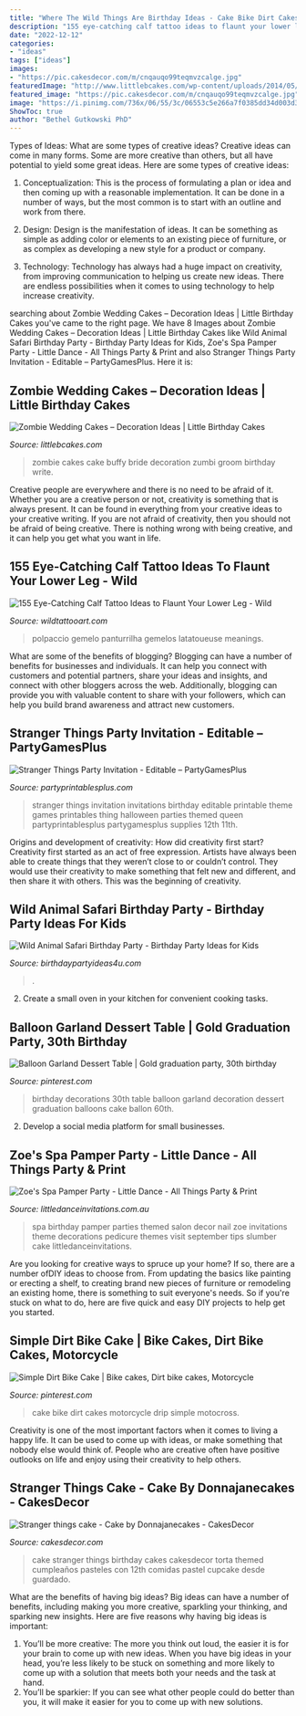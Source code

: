```yaml
---
title: "Where The Wild Things Are Birthday Ideas - Cake Bike Dirt Cakes Motorcycle Drip Simple Motocross"
description: "155 eye-catching calf tattoo ideas to flaunt your lower leg"
date: "2022-12-12"
categories:
- "ideas"
tags: ["ideas"]
images:
- "https://pic.cakesdecor.com/m/cnqauqo99teqmvzcalge.jpg"
featuredImage: "http://www.littlebcakes.com/wp-content/uploads/2014/05/Zombie-Wedding-Cakes-Pictures.jpg"
featured_image: "https://pic.cakesdecor.com/m/cnqauqo99teqmvzcalge.jpg"
image: "https://i.pinimg.com/736x/06/55/3c/06553c5e266a7f0385dd34d003d3c303.jpg"
ShowToc: true
author: "Bethel Gutkowski PhD"
---
```



Types of Ideas: What are some types of creative ideas?
Creative ideas can come in many forms. Some are more creative than others, but all have potential to yield some great ideas. Here are some types of creative ideas:
1. Conceptualization: This is the process of formulating a plan or idea and then coming up with a reasonable implementation. It can be done in a number of ways, but the most common is to start with an outline and work from there.

2. Design: Design is the manifestation of ideas. It can be something as simple as adding color or elements to an existing piece of furniture, or as complex as developing a new style for a product or company.

3. Technology: Technology has always had a huge impact on creativity, from improving communication to helping us create new ideas. There are endless possibilities when it comes to using technology to help increase creativity.


	

		
searching about Zombie Wedding Cakes – Decoration Ideas | Little Birthday Cakes you've came to the right page. We have 8 Images about Zombie Wedding Cakes – Decoration Ideas | Little Birthday Cakes like Wild Animal Safari Birthday Party - Birthday Party Ideas for Kids, Zoe&#039;s Spa Pamper Party - Little Dance - All Things Party &amp; Print and also Stranger Things Party Invitation - Editable – PartyGamesPlus. Here it is:
		
    
## Zombie Wedding Cakes – Decoration Ideas | Little Birthday Cakes

<img loading=lazy src="http://www.littlebcakes.com/wp-content/uploads/2014/05/Zombie-Wedding-Cakes-Pictures.jpg" onerror="this.onerror=null;this.src='https://tse3.mm.bing.net/th?id=OIP.MdG5vi9LW2Y-w-O9KCgncgHaJ4&amp;pid=15.1';" alt="Zombie Wedding Cakes – Decoration Ideas | Little Birthday Cakes">

_Source: littlebcakes.com_

>zombie cakes cake buffy bride decoration zumbi groom birthday write. 

	

Creative people are everywhere and there is no need to be afraid of it. Whether you are a creative person or not, creativity is something that is always present. It can be found in everything from your creative ideas to your creative writing. If you are not afraid of creativity, then you should not be afraid of being creative. There is nothing wrong with being creative, and it can help you get what you want in life.

    
## 155 Eye-Catching Calf Tattoo Ideas To Flaunt Your Lower Leg - Wild

<img loading=lazy src="https://www.wildtattooart.com/wp-content/uploads/2020/11/calf-tattoos-24.jpg" onerror="this.onerror=null;this.src='https://tse3.mm.bing.net/th?id=OIP.cyb7jtzDRk-BvVgbZehARQHaHa&amp;pid=15.1';" alt="155 Eye-Catching Calf Tattoo Ideas to Flaunt Your Lower Leg - Wild">

_Source: wildtattooart.com_

>polpaccio gemelo panturrilha gemelos latatoueuse meanings. 

	

What are some of the benefits of blogging?
Blogging can have a number of benefits for businesses and individuals. It can help you connect with customers and potential partners, share your ideas and insights, and connect with other bloggers across the web. Additionally, blogging can provide you with valuable content to share with your followers, which can help you build brand awareness and attract new customers.

    
## Stranger Things Party Invitation - Editable – PartyGamesPlus

<img loading=lazy src="http://cdn.shopify.com/s/files/1/0838/6135/products/stranger-things-party-invitations-printable_1200x1200.png?v=1512336308" onerror="this.onerror=null;this.src='https://tse3.mm.bing.net/th?id=OIP.yKqKnkeafwZ8oDcACAFKiAHaKV&amp;pid=15.1';" alt="Stranger Things Party Invitation - Editable – PartyGamesPlus">

_Source: partyprintablesplus.com_

>stranger things invitation invitations birthday editable printable theme games printables thing halloween parties themed queen partyprintablesplus partygamesplus supplies 12th 11th. 

	

Origins and development of creativity: How did creativity first start?
Creativity first started as an act of free expression. Artists have always been able to create things that they weren’t close to or couldn’t control. They would use their creativity to make something that felt new and different, and then share it with others. This was the beginning of creativity.

    
## Wild Animal Safari Birthday Party - Birthday Party Ideas For Kids

<img loading=lazy src="https://www.birthdaypartyideas4u.com/wp-content/uploads/2017/02/Wild-Animal-Safari-Birthday-Party-Cake-600x900.jpg" onerror="this.onerror=null;this.src='https://tse4.mm.bing.net/th?id=OIP.H5M1bjP7OwwnzKgM9AzQkQHaLH&amp;pid=15.1';" alt="Wild Animal Safari Birthday Party - Birthday Party Ideas for Kids">

_Source: birthdaypartyideas4u.com_

>. 

	

2. Create a small oven in your kitchen for convenient cooking tasks.

    
## Balloon Garland Dessert Table | Gold Graduation Party, 30th Birthday

<img loading=lazy src="https://i.pinimg.com/736x/f9/44/51/f94451922494393bd05109e70797d19b.jpg" onerror="this.onerror=null;this.src='https://tse3.mm.bing.net/th?id=OIP.gcxc12V1IH5Ogud6Mu9FuQHaJ3&amp;pid=15.1';" alt="Balloon Garland Dessert Table | Gold graduation party, 30th birthday">

_Source: pinterest.com_

>birthday decorations 30th table balloon garland decoration dessert graduation balloons cake ballon 60th. 

	

2. Develop a social media platform for small businesses.

    
## Zoe&#039;s Spa Pamper Party - Little Dance - All Things Party &amp; Print

<img loading=lazy src="http://cdn3.bigcommerce.com/s-zzx0lnhv/product_images/uploaded_images/b7e06409-2eff-4090-a9ae-ddf19e80a18b.jpg?t=1428388654" onerror="this.onerror=null;this.src='https://tse3.mm.bing.net/th?id=OIP.rMCibBBgf7U2_LGy9avdpAHaJ3&amp;pid=15.1';" alt="Zoe&#039;s Spa Pamper Party - Little Dance - All Things Party &amp; Print">

_Source: littledanceinvitations.com.au_

>spa birthday pamper parties themed salon decor nail zoe invitations theme decorations pedicure themes visit september tips slumber cake littledanceinvitations. 

	

Are you looking for creative ways to spruce up your home? If so, there are a number ofDIY ideas to choose from. From updating the basics like painting or erecting a shelf, to creating brand new pieces of furniture or remodeling an existing home, there is something to suit everyone's needs. So if you're stuck on what to do, here are five quick and easy DIY projects to help get you started.

    
## Simple Dirt Bike Cake | Bike Cakes, Dirt Bike Cakes, Motorcycle

<img loading=lazy src="https://i.pinimg.com/736x/06/55/3c/06553c5e266a7f0385dd34d003d3c303.jpg" onerror="this.onerror=null;this.src='https://tse3.mm.bing.net/th?id=OIP.uOL1lYyBMXyJWUCECZKDNgHaLH&amp;pid=15.1';" alt="Simple Dirt Bike Cake | Bike cakes, Dirt bike cakes, Motorcycle">

_Source: pinterest.com_

>cake bike dirt cakes motorcycle drip simple motocross. 

	

Creativity is one of the most important factors when it comes to living a happy life. It can be used to come up with ideas, or make something that nobody else would think of. People who are creative often have positive outlooks on life and enjoy using their creativity to help others.

    
## Stranger Things Cake - Cake By Donnajanecakes - CakesDecor

<img loading=lazy src="https://pic.cakesdecor.com/m/cnqauqo99teqmvzcalge.jpg" onerror="this.onerror=null;this.src='https://tse1.mm.bing.net/th?id=OIP.unu799-yh-fGfFpPndzPawHaJ3&amp;pid=15.1';" alt="Stranger things cake - Cake by Donnajanecakes - CakesDecor">

_Source: cakesdecor.com_

>cake stranger things birthday cakes cakesdecor torta themed cumpleaños pasteles con 12th comidas pastel cupcake desde guardado. 

	

What are the benefits of having big ideas?
Big ideas can have a number of benefits, including making you more creative, sparkling your thinking, and sparking new insights. Here are five reasons why having big ideas is important: 
1. You’ll be more creative: The more you think out loud, the easier it is for your brain to come up with new ideas. When you have big ideas in your head, you’re less likely to be stuck on something and more likely to come up with a solution that meets both your needs and the task at hand. 
2. You’ll be sparkier: If you can see what other people could do better than you, it will make it easier for you to come up with new solutions.

